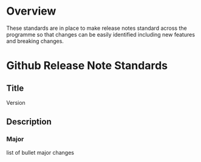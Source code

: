 # Overview
These standards are in place to make release notes standard across the programme so that changes can be easily identified including new features and breaking changes.

# Github Release Note Standards
## Title
Version
## Description 
  ### Major
  list of bullet major changes
   

